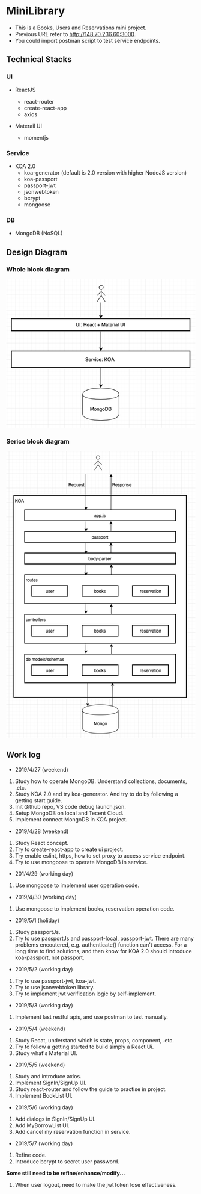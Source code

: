 # MiniLibrary
- This is a Books, Users and Reservations mini project. 
- Previous URL refer to http://148.70.236.60:3000.
- You could import postman script to test service endpoints.  

## **Technical Stacks**

### UI
- ReactJS
    - react-router
    - create-react-app
    - axios

- Materail UI
    - momentjs

### Service
- KOA 2.0  
    - koa-generator (default is 2.0 version with higher NodeJS version)
    - koa-passport
    - passport-jwt
    - jsonwebtoken
    - bcrypt
    - mongoose

### DB
- MongoDB (NoSQL)


## **Design Diagram**
### Whole block diagram
![whole block diagram](./README/whole_block.jpg)

### Serice block diagram
![service diagram](./README/service_block.jpg)


## **Work log**
* 2019/4/27  (weekend)
1. Study how to operate MongoDB. Understand collections, documents, .etc.
2. Study KOA 2.0 and try koa-generator. And try to do by following a getting start guide.
3. Init Github repo, VS code debug launch.json.
4. Setup MongoDB on local and Tecent Cloud. 
5. Implement connect MongoDB in KOA project.

* 2019/4/28 (weekend)
1. Study React concept. 
2. Try to create-react-app to create ui project.
3. Try enable eslint, https, how to set proxy to access service endpoint.
4. Try to use mongoose to operate MongoDB in service.

* 201/4/29 (working day)
1. Use mongoose to implement user operation code.

* 2019/4/30 (working day)
1. Use mongoose to implement books, reservation operation code.

* 2019/5/1 (holiday)
1. Study passportJs. 
2. Try to use passportJs and passport-local, passport-jwt. There are many problems encoutered, e.g. authenticate() function can't access. For a long time to find solutions, and then know for KOA 2.0 should introduce koa-passport, not passport. 


* 2019/5/2 (working day)
1. Try to use passport-jwt, koa-jwt. 
2. Try to use jsonwebtoken library. 
3. Try to implement jwt verification logic by self-implement.


* 2019/5/3 (working day)
1. Implement last restful apis, and use postman to test manually. 

* 2019/5/4 (weekend)
1. Study Recat, understand which is state, props, component, .etc.
2. Try to follow a getting started to build simply a React Ui.
3. Study what's Material UI. 

* 2019/5/5 (weekend)
1. Study and introduce axios.
2. Implement SignIn/SignUp UI.
3. Study react-router and follow the guide to practise in project. 
4. Implement BookList UI.

* 2019/5/6  (working day)
1. Add dialogs in SignIn/SignUp UI.
2. Add MyBorrowList UI.
3. Add cancel my reservation function in service.

* 2019/5/7 (working day)
1. Refine code. 
2. Introduce bcrypt to secret user password.


**Some still need to be refine/enhance/modify...**

1. When user logout, need to make the jwtToken lose effectiveness.














